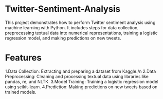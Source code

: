 # Twitter-Sentiment-Analysis
This project demonstrates how to perform Twitter sentiment analysis using machine learning with Python. It includes steps for data collection, preprocessing textual data into numerical representations, training a logistic regression model, and making predictions on new tweets.

# Features
1.Data Collection: Extracting and preparing a dataset from Kaggle./n
2.Data Preprocessing: Cleaning and processing textual data using libraries like pandas, re, and NLTK.
3.Model Training: Training a logistic regression model using scikit-learn.
4.Prediction: Making predictions on new tweets based on trained models.
